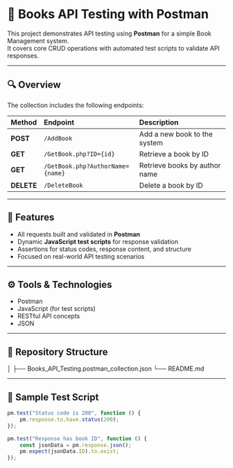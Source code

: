 # 📘 Books API Testing with Postman

This project demonstrates API testing using **Postman** for a simple Book Management system.  
It covers core CRUD operations with automated test scripts to validate API responses.

---

## 🔍 Overview

The collection includes the following endpoints:

| Method | Endpoint | Description |
|:-------|:----------|:-------------|
| **POST** | `/AddBook` | Add a new book to the system |
| **GET** | `/GetBook.php?ID={id}` | Retrieve a book by ID |
| **GET** | `/GetBook.php?AuthorName={name}` | Retrieve books by author name |
| **DELETE** | `/DeleteBook` | Delete a book by ID |

---

## 🧠 Features

- All requests built and validated in **Postman**
- Dynamic **JavaScript test scripts** for response validation
- Assertions for status codes, response content, and structure
- Focused on real-world API testing scenarios

---

## ⚙️ Tools & Technologies

- Postman  
- JavaScript (for test scripts)  
- RESTful API concepts  
- JSON  

---

## 📂 Repository Structure
│
├── Books_API_Testing.postman_collection.json
└── README.md

---

## 🧾 Sample Test Script

```javascript
pm.test("Status code is 200", function () {
    pm.response.to.have.status(200);
});

pm.test("Response has book ID", function () {
    const jsonData = pm.response.json();
    pm.expect(jsonData.ID).to.exist;
});
